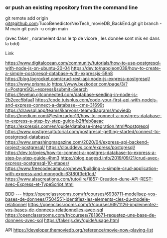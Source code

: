### or push an existing repository from the command line

git remote add origin git@github.com:TucoBenedicto/NexTech_movieDB_BackEnd.git
  git branch -M main
  git push -u origin main

(avec faker , noramelent dans le tp de vicore , les donnée sont mis en dans la bdd)


Link

https://www.digitalocean.com/community/tutorials/how-to-use-postgresql-with-node-js-on-ubuntu-20-04
https://dev.to/napoleon039/how-to-create-a-simple-postgresql-database-with-expressjs-58n8
https://blog.logrocket.com/crud-rest-api-node-js-express-postgresql/
https://www.prisma.io
https://www.bezkoder.com/page/3/?s=PostgreSQL+express&submit=Search
https://levelup.gitconnected.com/database-seeding-in-node-js-2b2eec5bfaa1
https://code.tutsplus.com/code-your-first-api-with-nodejs-and-express-connect-a-database--cms-31699t
https://drawsql.app/teams/ikaryons-team/diagrams/moviedb
https://medium.com/@eslmzadpc13/how-to-connect-a-postgres-database-to-express-a-step-by-step-guide-b2fffeb8aeac
https://expressjs.com/en/guide/database-integration.html#postgresql
https://www.postgresqltutorial.com/postgresql-getting-started/connect-to-postgresql-database/
https://www.smashingmagazine.com/2020/04/express-api-backend-project-postgresql/
https://clouddevs.com/express/postgresql/
https://dev.to/pyies/how-to-connect-a-postgres-database-to-express-a-step-by-step-guide-4hm3
https://blog.pagesd.info/2019/09/21/crud-avec-express-postgresql-10-etapes/
https://www.freecodecamp.org/news/building-a-simple-crud-application-with-express-and-mongodb-63f80f3eb1cd/
https://www.alsacreations.com/tuto/lire/1857-Creation-dune-API-REST-avec-Express-et-TypeScript.html


BDD ---
https://openclassrooms.com/fr/courses/6938711-modelisez-vos-bases-de-donnees/7504551-identifiez-les-elements-cles-du-modele-relationnel
https://openclassrooms.com/fr/courses/6971126-implementez-vos-bases-de-donnees-relationnelles-avec-sql
https://openclassrooms.com/fr/courses/7818671-requetez-une-base-de-donnees-avec-sql
https://fakerjs.dev/guide/usage.html


API
https://developer.themoviedb.org/reference/movie-now-playing-list
